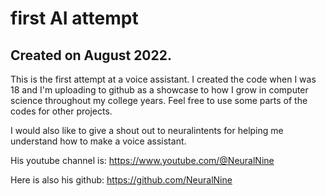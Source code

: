 # first AI attempt
## Created on August 2022.
This is the first attempt at a voice assistant. I created the code when I was 18 and I'm uploading to github as a showcase to how I grow in computer science throughout my college years. Feel free to use some parts of the codes for other projects.

I would also like to give a shout out to neuralintents for helping me understand how to make a voice assistant.


His youtube channel is: https://www.youtube.com/@NeuralNine


Here is also his github: https://github.com/NeuralNine
